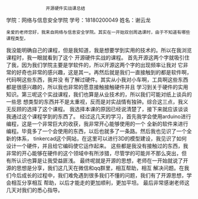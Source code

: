 				   开源硬件实战课总结

学院：网络与信息安全学院              学号：18180200049              姓名：谢云龙 

	亲爱的老师您好，我来自网络与信息安全学院。其实在一开始双创周选课时，由于不知道有哪些课程类型，
我没能明确自己的课程，但是我知道，我是想要学到实用的技术的。所以在我浏览课程时，我一眼就看到了这个
开源硬件实战的课程。
	首先开源这两个字就吸引住了我，因为我们学院主要是学软件的，所以开源这两个字的出现频率让我对
它非常的好奇也非常的感兴趣，这是其一。再然后就是我们一直接触到的都是软件啊，代码啊这些东西，我并没
有了解过硬件。其实从小我对小车啊，工具啊这些东西都是很感兴趣的，所以我也非常的愿意接触接触硬件并且
学习到关于硬件的实用知识。第三呢这个实战课程，我们也算是从业技术的，所以我们可能对纸上谈兵的一些思
想类型的东西并不是太重视，反而是对实战情有独钟。综合这三点，我义无反顾的选择了这个课程。
	我选择本课的原因已经说清楚了，接下来就应该谈谈我通过这个课程学到的东西了。
  经过这几天的学习，首先我学会使用arduino进行编程，这是一个非常巨大的收获，我非常开心能够使用的一个
全新的软件来进行编程。毕竟多了一个会使用的东西，以后也就多了一条路。然后我也见识了一个全新的体系，
tinkercad这个网站，在这里可以进行3D的模型建设，我见识了如何设计一个硬件，并且给它编码使它运作起来。
这些都是我没有接触过的东西，我非常的开心能够在硬件的这个领域中有所涉猎，尽管学的可能并不那么突出，但
有所认识也算是让我受益匪浅。
  最终呢就是开源的思想，老师在一开始就说了开源的思想是分享，我们这几天在微信和qq群里，相互帮助，相互
解决问题。在我们今后成长的过程中，我们难免遇到很多我们不懂的问题，我们有了开源思想，学会相互分享相互
帮助，以后才能走的更加顺利，更加平坦。
  最后非常感谢老师这几天对我们的悉心指导。
